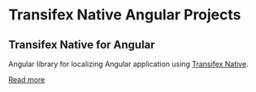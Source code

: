 # Transifex Native Angular Projects

## Transifex Native for Angular

Angular library for localizing Angular application using
[Transifex Native](https://www.transifex.com/native/).

[Read more](https://github.com/transifex/transifex-javascript/tree/master/packages/angular/projects/tx-native-angular-sdk)

